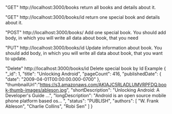 

 "GET" http://localhost:3000/books 
return all books and details about it.

 "GET" http://localhost:3000/books/id 
return one special book and details about it.

 "POST" http://localhost:3000/books/
Add one special book.
You should add body, in which you will write all data about book, that you need

 "PUT" http://localhost:3000/books/id 
Update information about book.
You should add body, in which you will write all data about book, that you want to update.

 "Delete" http://localhost:3000/books/id 
Delete special book by Id
 Example
{
    "_id": 1,
    "title": "Unlocking Android",
    "pageCount": 416,
    "publishedDate": {
    "date": "2009-04-01T00:00:00.000-0700"
    },
    "thumbnailUrl":"https://s3.amazonaws.com/AKIAJC5RLADLUMVRPFDQ.book-thumb-images/ableson.jpg",
    "shortDescription": "Unlocking Android: A Developer's Guide ...",
    "longDescription": "Android is an open source mobile phone platform based os... ",
    "status": "PUBLISH",
    "authors": [
        "W. Frank Ableson",
        "Charlie Collins",
        "Robi Sen"
    ]
}
